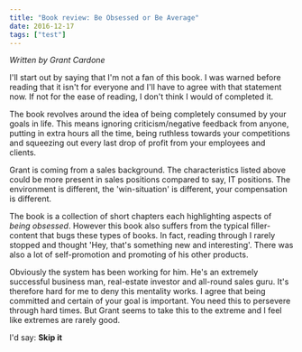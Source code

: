 ```yaml
---
title: "Book review: Be Obsessed or Be Average"
date: 2016-12-17
tags: ["test"]
---
```


*Written by Grant Cardone*

I'll start out by saying that I'm not a fan of this book. I was warned before reading that it isn't for everyone and I'll have to agree with that statement now. If not for the ease of reading, I don't think I would of completed it. 

The book revolves around the idea of being completely consumed by your goals in life. This means ignoring criticism/negative feedback from anyone, putting in extra hours all the time, being ruthless towards your competitions and squeezing out every last drop of profit from your employees and clients. 

Grant is coming from a sales background. The characteristics listed above could be more present in sales positions compared to say, IT positions. The environment is different, the 'win-situation' is different, your compensation is different.

The book is a collection of short chapters each highlighting aspects of *being obsessed*. However this book also suffers from the typical filler-content that bugs these types of books. In fact, reading through I rarely stopped and thought 'Hey, that's something new and interesting'. There was also a lot of self-promotion and promoting of his other products. 

Obviously the system has been working for him. He's an extremely successful business man, real-estate investor and all-round sales guru. It's therefore hard for me to deny this mentality works. I agree that being committed and certain of your goal is important. You need this to persevere through hard times. But Grant seems to take this to the extreme and I feel like extremes are rarely good. 

I'd say: **Skip it**
